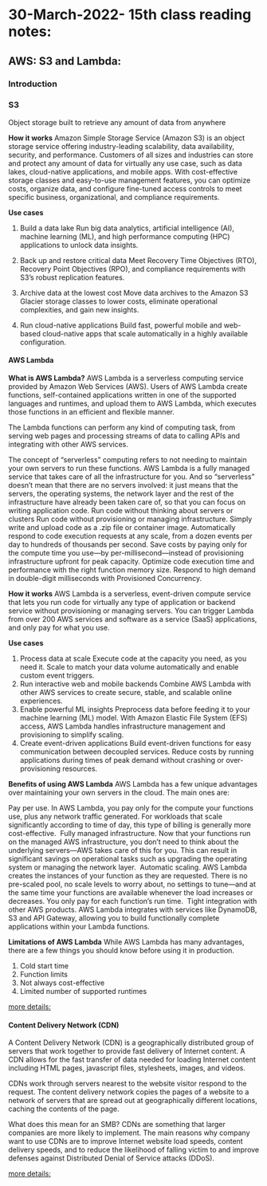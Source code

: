 # 30-March-2022- 15th class reading notes:

## AWS: S3 and Lambda:

### **Introduction**

### S3

Object storage built to retrieve any amount of data from anywhere

**How it works**
Amazon Simple Storage Service (Amazon S3) is an object storage service offering industry-leading scalability, data availability, security, and performance. Customers of all sizes and industries can store and protect any amount of data for virtually any use case, such as data lakes, cloud-native applications, and mobile apps. With cost-effective storage classes and easy-to-use management features, you can optimize costs, organize data, and configure fine-tuned access controls to meet specific business, organizational, and compliance requirements.

**Use cases**

1. Build a data lake
  Run big data analytics, artificial intelligence (AI), machine learning (ML), and high performance computing (HPC) applications to unlock data insights.

2. Back up and restore critical data
  Meet Recovery Time Objectives (RTO), Recovery Point Objectives (RPO), and compliance requirements with S3’s robust replication features.

3. Archive data at the lowest cost
  Move data archives to the Amazon S3 Glacier storage classes to lower costs, eliminate operational complexities, and gain new insights.  

4. Run cloud-native applications
  Build fast, powerful mobile and web-based cloud-native apps that scale automatically in a highly available configuration.

#### AWS Lambda

**What is AWS Lambda?**
AWS Lambda is a serverless computing service provided by Amazon Web Services (AWS). Users of AWS Lambda create functions, self-contained applications written in one of the supported languages and runtimes, and upload them to AWS Lambda, which executes those functions in an efficient and flexible manner.

The Lambda functions can perform any kind of computing task, from serving web pages and processing streams of data to calling APIs and integrating with other AWS services.

The concept of “serverless” computing refers to not needing to maintain your own servers to run these functions. AWS Lambda is a fully managed service that takes care of all the infrastructure for you. And so “serverless” doesn’t mean that there are no servers involved: it just means that the servers, the operating systems, the network layer and the rest of the infrastructure have already been taken care of, so that you can focus on writing application code.
Run code without thinking about servers or clusters
Run code without provisioning or managing infrastructure. Simply write and upload code as a .zip file or container image.
Automatically respond to code execution requests at any scale, from a dozen events per day to hundreds of thousands per second.
Save costs by paying only for the compute time you use—by per-millisecond—instead of provisioning infrastructure upfront for peak capacity.
Optimize code execution time and performance with the right function memory size. Respond to high demand in double-digit milliseconds with Provisioned Concurrency.

**How it works**
AWS Lambda is a serverless, event-driven compute service that lets you run code for virtually any type of application or backend service without provisioning or managing servers. You can trigger Lambda from over 200 AWS services and software as a service (SaaS) applications, and only pay for what you use.

**Use cases**

1. Process data at scale
    Execute code at the capacity you need, as you need it. Scale to match your data volume automatically and enable custom event triggers.
2. Run interactive web and mobile backends
    Combine AWS Lambda with other AWS services to create secure, stable, and scalable online experiences.
3. Enable powerful ML insights
    Preprocess data before feeding it to your machine learning (ML) model. With Amazon Elastic File System (EFS) access, AWS Lambda handles infrastructure management and provisioning to simplify scaling.
4. Create event-driven applications
    Build event-driven functions for easy communication between decoupled services. Reduce costs by running applications during times of peak demand without crashing or over-provisioning resources.

**Benefits of using AWS Lambda**
AWS Lambda has a few unique advantages over maintaining your own servers in the cloud. The main ones are:

Pay per use. In AWS Lambda, you pay only for the compute your functions use, plus any network traffic generated. For workloads that scale significantly according to time of day, this type of billing is generally more cost-effective.
‍
Fully managed infrastructure. Now that your functions run on the managed AWS infrastructure, you don’t need to think about the underlying servers—AWS takes care of this for you. This can result in significant savings on operational tasks such as upgrading the operating system or managing the network layer.
‍
Automatic scaling. AWS Lambda creates the instances of your function as they are requested. There is no pre-scaled pool, no scale levels to worry about, no settings to tune—and at the same time your functions are available whenever the load increases or decreases. You only pay for each function’s run time.
‍
Tight integration with other AWS products. AWS Lambda integrates with services like DynamoDB, S3 and API Gateway, allowing you to build functionally complete applications within your Lambda functions.

**Limitations of AWS Lambda**
While AWS Lambda has many advantages, there are a few things you should know before using it in production.
1. Cold start time
2. Function limits
3. Not always cost-effective
4. Limited number of supported runtimes

[more details:](https://www.serverless.com/aws-lambda#toc6)


#### Content Delivery Network (CDN)

A Content Delivery Network (CDN) is a geographically distributed group of servers that work together to provide fast delivery of Internet content. A CDN allows for the fast transfer of data needed for loading Internet content including HTML pages, javascript files, stylesheets, images, and videos.

CDNs work through servers nearest to the website visitor respond to the request. The content delivery network copies the pages of a website to a network of servers that are spread out at geographically different locations, caching the contents of the page. 

What does this mean for an SMB?
CDNs are something that larger companies are more likely to implement. The main reasons why company want to use CDNs are to improve Internet website load speeds, content delivery speeds, and to reduce the likelihood of falling victim to and improve defenses against Distributed Denial of Service attacks (DDoS).

[more details:](https://www.youtube.com/watch?v=Bsq5cKkS33I&t=2s)